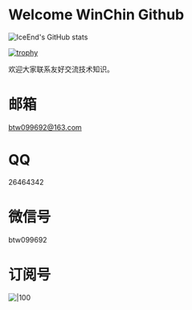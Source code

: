# **Welcome WinChin Github**

![IceEnd's GitHub stats](https://github-immortality.vercel.app/api?username=Win-Chin)

[![trophy](https://github-profile-trophy.vercel.app/?username=Win-Chin)](https://github.com/ryo-ma/github-profile-trophy)

欢迎大家联系友好交流技术知识。
# 邮箱
btw099692@163.com
# QQ
26464342
# 微信号
btw099692 
# 订阅号
![|100](https://cdn.jsdelivr.net/gh/BTW-Q/blog_img/image/202408311106894.jpg)
